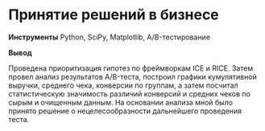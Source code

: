 # Принятие решений в бизнесе

**Инструменты** Python, SciPy, Matplotlib, A/B-тестирование

**Вывод**

  Проведена приоритизация гипотез по фреймворкам ICE и RICE. Затем провел анализ
  результатов A/B-теста, построил графики кумулятивной выручки, среднего чека,
  конверсии по группам, а затем посчитал статистическую значимость различий конверсий
  и средних чеков по сырым и очищенным данным. На основании анализа мной было
  принято решение о нецелесообразности дальнейшего проведения теста.
